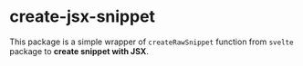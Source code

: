 # create-jsx-snippet

This package is a simple wrapper of `createRawSnippet` function from `svelte` package to **create snippet with JSX**.
